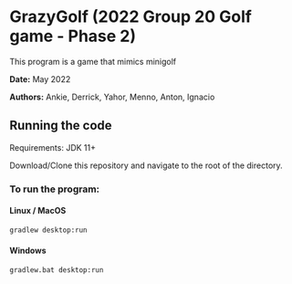 # GrazyGolf (2022 Group 20 Golf game - Phase 2)

This program is a game that mimics minigolf

**Date:** May 2022

**Authors:** Ankie, Derrick, Yahor, Menno, Anton, Ignacio

## Running the code

Requirements: JDK 11+

Download/Clone this repository and navigate to the root of the directory.

### To run the program:

#### Linux / MacOS
```sh
gradlew desktop:run
```

#### Windows
```sh
gradlew.bat desktop:run
```
